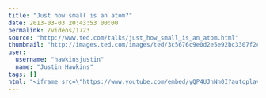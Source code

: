 ```yaml
---
title: "Just how small is an atom?"
date: 2013-03-03 20:43:53 00:00
permalink: /videos/1723
source: "http://www.ted.com/talks/just_how_small_is_an_atom.html"
thumbnail: "http://images.ted.com/images/ted/3c5676c9e0d2e5e92bc3307f2c394266e1d63b26_389x292.jpg"
user:
  username: "hawkinsjustin"
  name: "Justin Hawkins"
tags: []
html: "<iframe src=\"https://www.youtube.com/embed/yQP4UJhNn0I?autoplay=0&enablejsapi=1&fs=1&iv_load_policy=1&modestbranding=1&origin=http%3A%2F%2Fwww.ted.com%2F&rel=0&showinfo=0\" width=\"560\" height=\"340\" frameborder=\"0\" scrolling=\"0\" id=\"\" webkitallowfullscreen mozallowfullscreen allowfullscreen></iframe>"
---
```


